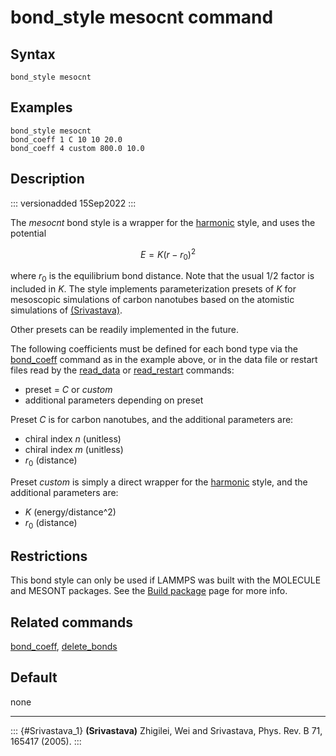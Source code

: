 # bond_style mesocnt command

## Syntax

``` LAMMPS
bond_style mesocnt
```

## Examples

``` LAMMPS
bond_style mesocnt
bond_coeff 1 C 10 10 20.0
bond_coeff 4 custom 800.0 10.0
```

## Description

::: versionadded
15Sep2022
:::

The *mesocnt* bond style is a wrapper for the [harmonic](bond_harmonic)
style, and uses the potential

$$E = K (r - r_0)^2$$

where $r_0$ is the equilibrium bond distance. Note that the usual 1/2
factor is included in $K$. The style implements parameterization presets
of $K$ for mesoscopic simulations of carbon nanotubes based on the
atomistic simulations of [(Srivastava)](Srivastava_1).

Other presets can be readily implemented in the future.

The following coefficients must be defined for each bond type via the
[bond_coeff](bond_coeff) command as in the example above, or in the data
file or restart files read by the [read_data](read_data) or
[read_restart](read_restart) commands:

-   preset = *C* or *custom*
-   additional parameters depending on preset

Preset *C* is for carbon nanotubes, and the additional parameters are:

-   chiral index $n$ (unitless)
-   chiral index $m$ (unitless)
-   $r_0$ (distance)

Preset *custom* is simply a direct wrapper for the
[harmonic](bond_harmonic) style, and the additional parameters are:

-   $K$ (energy/distance\^2)
-   $r_0$ (distance)

## Restrictions

This bond style can only be used if LAMMPS was built with the MOLECULE
and MESONT packages. See the [Build package](Build_package) page for
more info.

## Related commands

[bond_coeff](bond_coeff), [delete_bonds](delete_bonds)

## Default

none

------------------------------------------------------------------------

::: {#Srivastava_1}
**(Srivastava)** Zhigilei, Wei and Srivastava, Phys. Rev. B 71, 165417
(2005).
:::
